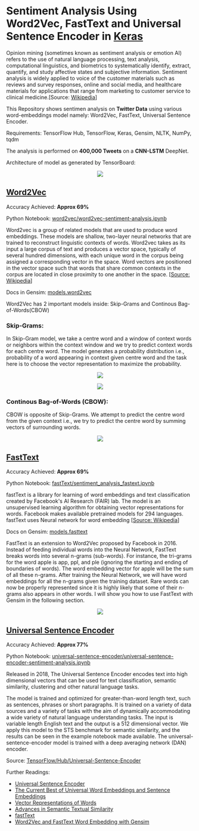 # Sentiment Analysis Using Word2Vec, FastText and Universal Sentence Encoder in [Keras](https://keras.io)

Opinion mining (sometimes known as sentiment analysis or emotion AI) refers to the use of natural language processing, text analysis, computational linguistics, and biometrics to systematically identify, extract, quantify, and study affective states and subjective information. Sentiment analysis is widely applied to voice of the customer materials such as reviews and survey responses, online and social media, and healthcare materials for applications that range from marketing to customer service to clinical medicine.[Source: [Wikipedia](https://en/wikipedia/wiki/Sentiment_analysis)]

This Repository shows sentimen analysis on **Twitter Data** using various word-embeddings model namely: Word2Vec, FastText, Universal Sentence Encoder.

Requirements: TensorFlow Hub, TensorFlow, Keras, Gensim, NLTK, NumPy, tqdm

The analysis is performed on **400,000 Tweets** on a **CNN-LSTM** DeepNet.

Architecture of model as generated by TensorBoard:

<p align="center"> <img src="architecture.png"/> </p>

## [Word2Vec](https://github.com/danielfrg/word2vec)

Accuracy Achieved: **Approx 69%**

Python Notebook: [word2vec/word2vec-sentiment-analysis.ipynb](word2vec/word2vec-sentiment-analysis.ipynb)

Word2vec is a group of related models that are used to produce word embeddings. These models are shallow, two-layer neural networks that are trained to reconstruct linguistic contexts of words. Word2vec takes as its input a large corpus of text and produces a vector space, typically of several hundred dimensions, with each unique word in the corpus being assigned a corresponding vector in the space. Word vectors are positioned in the vector space such that words that share common contexts in the corpus are located in close proximity to one another in the space. [[Source: Wikipedia](https://en.wikipedia.org/wiki/Word2Vec)]

Docs in Gensim: [models.word2vec](https://radimrehurek.com/gensim/models/word2vec.html)

Word2Vec has 2 important models inside: Skip-Grams and Continous Bag-of-Words(CBOW)

### Skip-Grams:
In Skip-Gram model, we take a centre word and a window of context words  or neighbors within the context window and we try to predict context words for each centre word. The model generates a probability distribution i.e., probability of a word appearing in context given centre word and the task here is to choose the vector representation to maximize the probability.

<p align="center"> <img src="word2vec/skip-gram-model.png"/> </p>

<p align="center"> <img src="word2vec/skip-gram-example.png"/> </p>

### Continous Bag-of-Words (CBOW):
CBOW is opposite of Skip-Grams. We attempt to predict the centre word from the given context i.e., we try to predict the centre word by summing vectors of surrounding words.

<p align="center"> <img src="word2vec/CBOW-model.png"/> </p>

## [FastText](https://github.com/facebookresearch/fastText)

Accuracy Achieved: **Approx 69%**

Python Notebook: [fastText/sentiment_analysis_fastext.ipynb](fastText/sentiment_analysis_fastext.ipynb)

fastText is a library for learning of word embeddings and text classification created by Facebook's AI Research (FAIR) lab. The model is an unsupervised learning algorithm for obtaining vector representations for words. Facebook makes available pretrained models for 294 languages. fastText uses Neural network for word embedding
 [[Source: Wikipedia](https://en.wikipedia.org/wiki/FastText)]

Docs on Gensim: [models.fasttext](https://radimrehurek.com/gensim/models/fasttext.html)

FastText is an extension to Word2Vec proposed by Facebook in 2016. Instead of feeding individual words into the Neural Network, FastText breaks words into several n-grams (sub-words). For instance, the tri-grams for the word apple is app, ppl, and ple (ignoring the starting and ending of boundaries of words). The word embedding vector for apple will be the sum of all these n-grams. After training the Neural Network, we will have word embeddings for all the n-grams given the training dataset. Rare words can now be properly represented since it is highly likely that some of their n-grams also appears in other words. I will show you how to use FastText with Gensim in the following section.

<p align="center"> <img src="fastText/fasttext-example.png"/> </p>

## [Universal Sentence Encoder](https://www.tensorflow.org/hub/modules/google/universal-sentence-encoder/1)

Accuracy Achieved: **Approx 77%**

Python Notebook: [universal-sentence-encoder/universal-sentence-encoder-sentiment-analysis.ipynb](universal-sentence-encoder/universal-sentence-encoder-sentiment-analysis.ipynb)

Released in 2018, The Universal Sentence Encoder encodes text into high dimensional vectors that can be used for text classification, semantic similarity, clustering and other natural language tasks.

The model is trained and optimized for greater-than-word length text, such as sentences, phrases or short paragraphs. It is trained on a variety of data sources and a variety of tasks with the aim of dynamically accommodating a wide variety of natural language understanding tasks. The input is variable length English text and the output is a 512 dimensional vector. We apply this model to the STS benchmark for semantic similarity, and the results can be seen in the example notebook made available. The universal-sentence-encoder model is trained with a deep averaging network (DAN) encoder.

Source: [TensorFlow/Hub/Universal-Sentence-Encoder](https://www.tensorflow.org/hub/modules/google/universal-sentence-encoder/2)

Further Readings:

- [Universal Sentence Encoder](https://arxiv.org/pdf/1803.11175.pdf)
- [The Current Best of Universal Word Embeddings and Sentence Embeddings](https://medium.com/huggingface/universal-word-sentence-embeddings-ce48ddc8fc3a)
- [Vector Representations of Words](https://www.tensorflow.org/tutorials/representation/word2vec)
- [Advances in Semantic Textual Similarity](https://ai.googleblog.com/2018/05/advances-in-semantic-textual-similarity.html)
- [fastText](https://research.fb.com/fasttext/)
- [Word2Vec and FastText Word Embedding with Gensim](https://towardsdatascience.com/word-embedding-with-word2vec-and-fasttext-a209c1d3e12c)
